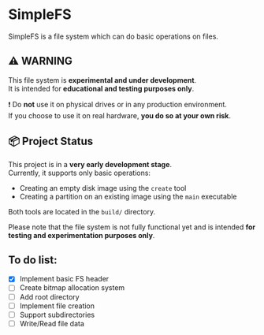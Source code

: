 # SimpleFS

SimpleFS is a file system which can do basic operations on files.

## ⚠️ WARNING

This file system is **experimental and under development**.  
It is intended for **educational and testing purposes only**.  

❗ Do **not** use it on physical drives or in any production environment.  
If you choose to use it on real hardware, **you do so at your own risk**.

## 📦 Project Status

This project is in a **very early development stage**.  
Currently, it supports only basic operations:

- Creating an empty disk image using the `create` tool
- Creating a partition on an existing image using the `main` executable

Both tools are located in the `build/` directory.

Please note that the file system is not fully functional yet and is intended **for testing and experimentation purposes only**.

## To do list:
- [x] Implement basic FS header
- [ ] Create bitmap allocation system
- [ ] Add root directory
- [ ] Implement file creation
- [ ] Support subdirectories
- [ ] Write/Read file data